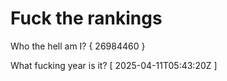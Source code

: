 # Fuck the rankings

Who the hell am I?
{ 26984460 }

What fucking year is it?
[ 2025-04-11T05:43:20Z ]
